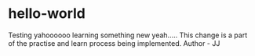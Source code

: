 # hello-world
Testing
yahoooooo
learning something new yeah.....
This change is a part of the practise and learn process being implemented.
Author - JJ
